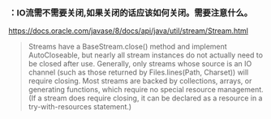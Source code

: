 ### ：IO流需不需要关闭,如果关闭的话应该如何关闭。需要注意什么。

https://docs.oracle.com/javase/8/docs/api/java/util/stream/Stream.html


> Streams have a BaseStream.close() method and implement AutoCloseable, but nearly all stream instances do not actually need to be closed after use. Generally, only streams whose source is an IO channel (such as those returned by Files.lines(Path, Charset)) will require closing. Most streams are backed by collections, arrays, or generating functions, which require no special resource management. (If a stream does require closing, it can be declared as a resource in a try-with-resources statement.)
